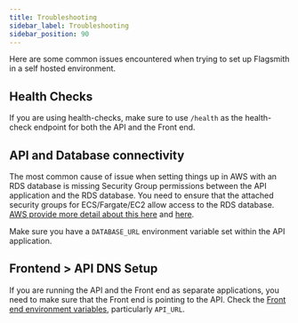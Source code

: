 ```yaml
---
title: Troubleshooting
sidebar_label: Troubleshooting
sidebar_position: 90
---
```


Here are some common issues encountered when trying to set up Flagsmith in a self hosted environment.

## Health Checks

If you are using health-checks, make sure to use `/health` as the health-check endpoint for both the API and the Front
end.

## API and Database connectivity

The most common cause of issue when setting things up in AWS with an RDS database is missing Security Group permissions
between the API application and the RDS database. You need to ensure that the attached security groups for
ECS/Fargate/EC2 allow access to the RDS database.
[AWS provide more detail about this here](https://aws.amazon.com/premiumsupport/knowledge-center/ecs-task-connect-rds-database/)
and [here](https://docs.aws.amazon.com/AmazonRDS/latest/UserGuide/Overview.RDSSecurityGroups.html).

Make sure you have a `DATABASE_URL` environment variable set within the API application.

## Frontend > API DNS Setup

If you are running the API and the Front end as separate applications, you need to make sure that the Front end is
pointing to the API. Check the
[Front end environment variables](/deployment/hosting/locally-frontend#environment-variables), particularly `API_URL`.
